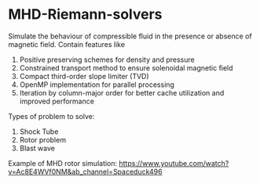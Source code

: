 # MHD-Riemann-solvers 
Simulate the behaviour of compressible fluid in the presence or absence of magnetic field. Contain features like
1) Positive preserving schemes for density and pressure
2) Constrained transport method to ensure solenoidal magnetic field
3) Compact third-order slope limiter (TVD)
4) OpenMP implementation for parallel processing
5) Iteration by column-major order for better cache utilization and improved performance

Types of problem to solve:
1) Shock Tube
2) Rotor problem
3) Blast wave

Example of MHD rotor simulation: 
https://www.youtube.com/watch?v=Ac8E4WVf0NM&ab_channel=Spaceduck496
